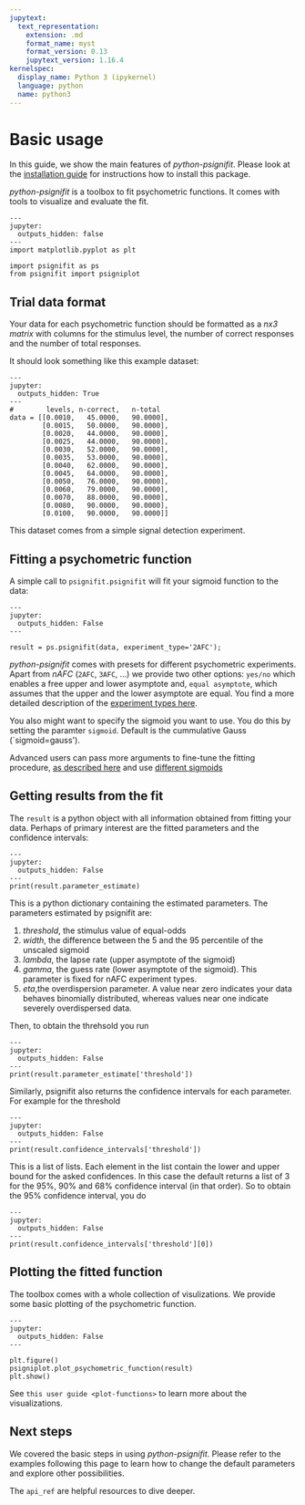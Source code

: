 ```yaml
---
jupytext:
  text_representation:
    extension: .md
    format_name: myst
    format_version: 0.13
    jupytext_version: 1.16.4
kernelspec:
  display_name: Python 3 (ipykernel)
  language: python
  name: python3
---
```


# Basic usage

In this guide, we show the main features of *python-psignifit*. Please
look at the [installation guide](./install_guide) for instructions 
how to install this package.

*python-psignifit* is a toolbox to fit psychometric functions. It comes
with tools to visualize and evaluate the fit.


```{code-cell} ipython3
---
jupyter:
  outputs_hidden: false
---
import matplotlib.pyplot as plt

import psignifit as ps
from psignifit import psigniplot
```


## Trial data format

Your data for each psychometric function should be formatted as a *nx3
matrix* with columns for the stimulus level, the number of correct
responses and the number of total responses.

It should look something like this example dataset:

```{code-cell} ipython3
---
jupyter:
  outputs_hidden: True
---
#        levels, n-correct,   n-total
data = [[0.0010,   45.0000,   90.0000],
        [0.0015,   50.0000,   90.0000],
        [0.0020,   44.0000,   90.0000],
        [0.0025,   44.0000,   90.0000],
        [0.0030,   52.0000,   90.0000],
        [0.0035,   53.0000,   90.0000],
        [0.0040,   62.0000,   90.0000],
        [0.0045,   64.0000,   90.0000],
        [0.0050,   76.0000,   90.0000],
        [0.0060,   79.0000,   90.0000],
        [0.0070,   88.0000,   90.0000],
        [0.0080,   90.0000,   90.0000],
        [0.0100,   90.0000,   90.0000]]
```

This dataset comes from a simple signal detection experiment.

## Fitting a psychometric function

A simple call to `psignifit.psignifit` 
will fit your sigmoid function to the data:


```{code-cell} ipython3
---
jupyter:
  outputs_hidden: False
---

result = ps.psignifit(data, experiment_type='2AFC');
```

*python-psignifit* comes with presets for different psychometric
experiments. 
Apart from *nAFC* (`2AFC`, `3AFC`, ...) 
we provide two other options:  `yes/no` which enables a 
free upper and lower asymptote and,
`equal asymptote`, 
which assumes that the upper and the lower asymptote are equal. 
You find a more detailed description of the 
[experiment types here](experiment-types).

You also might want to specify the sigmoid you want to use. 
You do this by setting the paramter `sigmoid`. Default is 
the cummulative Gauss (`sigmoid=gauss').

Advanced users can pass more arguments to fine-tune the fitting procedure,
[as described here](options-dictionary) and use [different sigmoids](examples/plot_all_sigmoids)


## Getting results from the fit

The `result` is a python object with all information obtained from
fitting your data. Perhaps of primary interest are the fitted parameters
and the confidence intervals:

```{code-cell} ipython3
---
jupyter:
  outputs_hidden: False
---
print(result.parameter_estimate)
```

This is a python dictionary containing the estimated parameters.
The parameters estimated by psignifit are:

1.  *threshold*, the stimulus value of equal-odds
2.  *width*, the difference between the 5 and the 95 percentile of the
    unscaled sigmoid
3.  *lambda*, the lapse rate (upper asymptote of the sigmoid)
4.  *gamma*, the guess rate (lower asymptote of the sigmoid). This
    parameter is fixed for nAFC experiment types.
5.  *eta*,the overdispersion parameter. A value near zero indicates your
    data behaves binomially distributed, whereas values near one
    indicate severely overdispersed data.


Then, to obtain the threhsold you run

```{code-cell} ipython3
---
jupyter:
  outputs_hidden: False
---
print(result.parameter_estimate['threshold'])
```



Similarly, psignifit also returns the confidence intervals for 
each parameter. For example for the threshold 

```{code-cell} ipython3
---
jupyter:
  outputs_hidden: False
---
print(result.confidence_intervals['threshold'])
```

This is a list of lists. Each element in the list contain the lower and
upper bound for the asked confidences. In this case the default returns
a list of 3 for the 95%, 90% and 68% confidence interval (in that
order). So to obtain the 95% confidence interval, you do

```{code-cell} ipython3
---
jupyter:
  outputs_hidden: False
---
print(result.confidence_intervals['threshold'][0])
```


## Plotting the fitted function

The toolbox comes with a whole collection of visulizations. We provide
some basic plotting of the psychometric function. 


```{code-cell} ipython3
---
jupyter:
  outputs_hidden: False
---

plt.figure()
psigniplot.plot_psychometric_function(result)
plt.show()
```

See `this user guide <plot-functions>` to 
learn more about the visualizations.


## Next steps

We covered the basic steps in using *python-psignifit*. Please refer to
the examples following this page to learn how to change the default
parameters and explore other possibilities.

The `api_ref` are helpful resources to
dive deeper.
